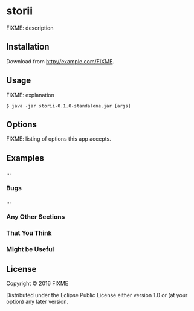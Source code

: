 # storii

FIXME: description

## Installation

Download from http://example.com/FIXME.

## Usage

FIXME: explanation

    $ java -jar storii-0.1.0-standalone.jar [args]

## Options

FIXME: listing of options this app accepts.

## Examples

...

### Bugs

...

### Any Other Sections
### That You Think
### Might be Useful

## License

Copyright © 2016 FIXME

Distributed under the Eclipse Public License either version 1.0 or (at
your option) any later version.

